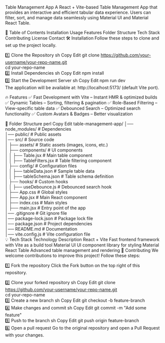 Table Management App
A React + Vite-based Table Management App that provides an interactive and efficient tabular data experience. Users can filter, sort, and manage data seamlessly using Material UI and Material React Table.

📖 Table of Contents
Installation
Usage
Features
Folder Structure
Tech Stack
Contributing
License
Contact
🛠 Installation
Follow these steps to clone and set up the project locally.

1️⃣ Clone the Repository
sh
Copy
Edit
git clone https://github.com/your-username/your-repo-name.git  
cd your-repo-name  
2️⃣ Install Dependencies
sh
Copy
Edit
npm install  
3️⃣ Start the Development Server
sh
Copy
Edit
npm run dev  
The application will be available at: http://localhost:5173/ (default Vite port).

🔥 Features
✅ Fast Development with Vite – Instant HMR & optimized builds
✅ Dynamic Tables – Sorting, filtering & pagination
✅ Role-Based Filtering – View-specific table data
✅ Debounced Search – Optimized search functionality
✅ Custom Avatars & Badges – Better visualization

📂 Folder Structure
perl
Copy
Edit
table-management-app/
│── node_modules/          # Dependencies  
│── public/                # Public assets  
│── src/                   # Source code  
│   ├── assets/            # Static assets (images, icons, etc.)  
│   ├── components/        # UI components  
│   │   ├── Table.jsx          # Main table component  
│   │   ├── TableFilters.jsx   # Table filtering component  
│   ├── config/            # Configuration files  
│   │   ├── tableData.json     # Sample table data  
│   │   ├── tableSchema.json   # Table schema definition  
│   ├── hooks/             # Custom hooks  
│   │   ├── useDebounce.js     # Debounced search hook  
│   ├── App.css            # Global styles  
│   ├── App.jsx            # Main React component  
│   ├── index.css          # Main styles  
│   ├── main.jsx           # Entry point of the app  
│── .gitignore             # Git ignore file  
│── package-lock.json      # Package lock file  
│── package.json           # Project dependencies  
│── README.md              # Documentation  
│── vite.config.js         # Vite configuration file  
💡 Tech Stack
Technology	Description
React + Vite	Fast frontend framework with Vite as a build tool
Material UI	UI component library for styling
Material React Table	Advanced table management and rendering
🤝 Contributing
We welcome contributions to improve this project! Follow these steps:

1️⃣ Fork the repository
Click the Fork button on the top right of this repository.

2️⃣ Clone your forked repository
sh
Copy
Edit
git clone https://github.com/your-username/your-repo-name.git  
cd your-repo-name  
3️⃣ Create a new branch
sh
Copy
Edit
git checkout -b feature-branch  
4️⃣ Make changes and commit
sh
Copy
Edit
git commit -m "Add some feature"  
5️⃣ Push to the branch
sh
Copy
Edit
git push origin feature-branch  
6️⃣ Open a pull request
Go to the original repository and open a Pull Request with your changes.

